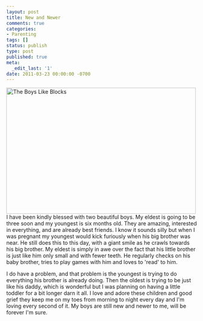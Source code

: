 ```yaml
---
layout: post
title: New and Newer
comments: true
categories:
- Parenting
tags: []
status: publish
type: post
published: true
meta:
  _edit_last: '1'
date: 2011-03-23 00:00:00 -0700
---
```

<a href="http://www.flickr.com/photos/rgeyer/5426679960/" title="The Boys Like Blocks by qwikrex, on Flickr"><img src="http://farm6.static.flickr.com/5091/5426679960_ed5055ba02.jpg" width="500" height="333" alt="The Boys Like Blocks" class="aligncenter"/></a>
I have been kindly blessed with two beautiful boys.  My eldest is going to be three soon and my youngest is six months old.  They are amazing, interested in everything, and are already best friends.  I know it sounds silly but when I was pregnant my youngest would kick furiously when his big brother was near.  He still does this to this day, with a giant smile as he crawls towards his big brother.  My eldest is simply in awe over the fact that his little brother is just like him only small and with fewer teeth.  He regularly checks on his baby brother, tries to play games with him and loves to 'read' to him.  

I do have a problem, and that problem is the youngest is trying to do everything his brother is already doing.  Then the oldest is trying to be just like his daddy, which is wonderful but I was planning on having a little toddler for a bit longer darn it all.  I love and adore these children and good grief they keep me on my toes from morning to night every day and I'm loving every second of it.  My boys are still new and newer to me, will be forever I'm sure.  
